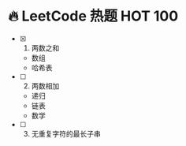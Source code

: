 # 🔥 LeetCode 热题 HOT 100

- [x] 1. 两数之和
  - 数组
  - 哈希表
- [ ] 2. 两数相加
  - 递归
  - 链表
  - 数学
- [ ] 3. 无重复字符的最长子串
